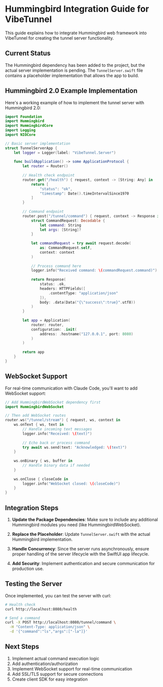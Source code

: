 # Hummingbird Integration Guide for VibeTunnel

This guide explains how to integrate Hummingbird web framework into VibeTunnel for creating the tunnel server functionality.

## Current Status

The Hummingbird dependency has been added to the project, but the actual server implementation is pending. The `TunnelServer.swift` file contains a placeholder implementation that allows the app to build.

## Hummingbird 2.0 Example Implementation

Here's a working example of how to implement the tunnel server with Hummingbird 2.0:

```swift
import Foundation
import Hummingbird
import HummingbirdCore
import Logging
import NIOCore

// Basic server implementation
struct TunnelServerApp {
    let logger = Logger(label: "VibeTunnel.Server")
    
    func buildApplication() -> some ApplicationProtocol {
        let router = Router()
        
        // Health check endpoint
        router.get("/health") { request, context -> [String: Any] in
            return [
                "status": "ok",
                "timestamp": Date().timeIntervalSince1970
            ]
        }
        
        // Command endpoint
        router.post("/tunnel/command") { request, context -> Response in
            struct CommandRequest: Decodable {
                let command: String
                let args: [String]?
            }
            
            let commandRequest = try await request.decode(
                as: CommandRequest.self,
                context: context
            )
            
            // Process command here
            logger.info("Received command: \(commandRequest.command)")
            
            return Response(
                status: .ok,
                headers: HTTPFields([
                    .contentType: "application/json"
                ]),
                body: .data(Data("{\"success\":true}".utf8))
            )
        }
        
        let app = Application(
            router: router,
            configuration: .init(
                address: .hostname("127.0.0.1", port: 8080)
            )
        )
        
        return app
    }
}
```

## WebSocket Support

For real-time communication with Claude Code, you'll want to add WebSocket support:

```swift
// Add HummingbirdWebSocket dependency first
import HummingbirdWebSocket

// Then add WebSocket routes
router.ws("/tunnel/stream") { request, ws, context in
    ws.onText { ws, text in
        // Handle incoming text messages
        logger.info("Received: \(text)")
        
        // Echo back or process command
        try await ws.send(text: "Acknowledged: \(text)")
    }
    
    ws.onBinary { ws, buffer in
        // Handle binary data if needed
    }
    
    ws.onClose { closeCode in
        logger.info("WebSocket closed: \(closeCode)")
    }
}
```

## Integration Steps

1. **Update the Package Dependencies**: Make sure to include any additional Hummingbird modules you need (like HummingbirdWebSocket).

2. **Replace the Placeholder**: Update `TunnelServer.swift` with the actual Hummingbird implementation.

3. **Handle Concurrency**: Since the server runs asynchronously, ensure proper handling of the server lifecycle with the SwiftUI app lifecycle.

4. **Add Security**: Implement authentication and secure communication for production use.

## Testing the Server

Once implemented, you can test the server with curl:

```bash
# Health check
curl http://localhost:8080/health

# Send a command
curl -X POST http://localhost:8080/tunnel/command \
  -H "Content-Type: application/json" \
  -d '{"command":"ls","args":["-la"]}'
```

## Next Steps

1. Implement actual command execution logic
2. Add authentication/authorization
3. Implement WebSocket support for real-time communication
4. Add SSL/TLS support for secure connections
5. Create client SDK for easy integration